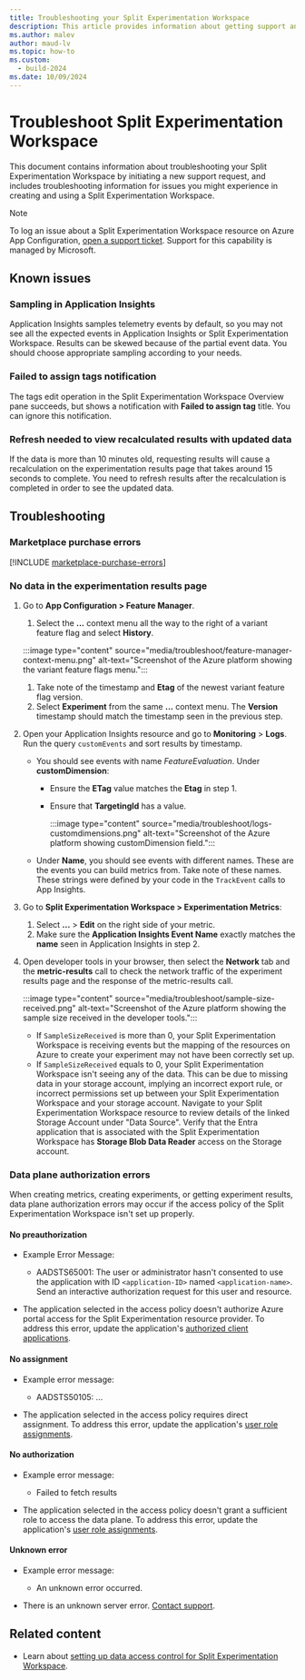 ```yaml
---
title: Troubleshooting your Split Experimentation Workspace
description: This article provides information about getting support and troubleshooting a Split Experimentation Workspace.
ms.author: malev
author: maud-lv
ms.topic: how-to
ms.custom:
  - build-2024
ms.date: 10/09/2024
---
```


# Troubleshoot Split Experimentation Workspace

This document contains information about troubleshooting your Split Experimentation Workspace by initiating a new support request, and includes troubleshooting information for issues you might experience in creating and using a Split Experimentation Workspace.

> [!NOTE]
> To log an issue about a Split Experimentation Workspace resource on Azure App Configuration, [open a support ticket](https://azure.microsoft.com/support/create-ticket/). Support for this capability is managed by Microsoft.

## Known issues

### Sampling in Application Insights

Application Insights samples telemetry events by default, so you may not see all the expected events in Application Insights or Split Experimentation Workspace. Results can be skewed because of the partial event data. You should choose appropriate sampling according to your needs.

### Failed to assign tags notification

The tags edit operation in the Split Experimentation Workspace Overview pane succeeds, but shows a notification with **Failed to assign tag** title. You can ignore this notification.

### Refresh needed to view recalculated results with updated data

If the data is more than 10 minutes old, requesting results will cause a recalculation on the experimentation results page that takes around 15 seconds to complete. You need to refresh results after the recalculation is completed in order to see the updated data.

## Troubleshooting

### Marketplace purchase errors

[!INCLUDE [marketplace-purchase-errors](../includes/marketplace-purchase-errors.md)]

### No data in the experimentation results page

1. Go to **App Configuration > Feature Manager**.
    1. Select the **...** context menu all the way to the right of a variant feature flag and select **History**.

      :::image type="content" source="media/troubleshoot/feature-manager-context-menu.png" alt-text="Screenshot of the Azure platform showing the variant feature flags menu.":::

    1. Take note of the timestamp and **Etag** of the newest variant feature flag version.
    1. Select **Experiment** from the same **...** context menu. The **Version** timestamp should match the timestamp seen in the previous step.

1. Open your Application Insights resource and go to **Monitoring** > **Logs**. Run the query `customEvents` and sort results by timestamp.

    - You should see events with name *FeatureEvaluation*. Under **customDimension**:
      - Ensure the **ETag** value matches the **Etag** in step 1.
      - Ensure that **TargetingId** has a value.

          :::image type="content" source="media/troubleshoot/logs-customdimensions.png" alt-text="Screenshot of the Azure platform showing customDimension field.":::

    - Under **Name**, you should see events with different names. These are the events you can build metrics from. Take note of these names. These strings were defined by your code in the `TrackEvent` calls to App Insights.

1. Go to **Split Experimentation Workspace > Experimentation Metrics**:
    1. Select **...** > **Edit** on the right side of your metric.
    1. Make sure the **Application Insights Event Name** exactly matches the **name** seen in Application Insights in step 2.

1. Open developer tools in your browser, then select the **Network** tab and the **metric-results** call to check the network traffic of the experiment results page and the response of the metric-results call.

      :::image type="content" source="media/troubleshoot/sample-size-received.png" alt-text="Screenshot of the Azure platform showing the sample size received in the developer tools.":::

    - If `SampleSizeReceived` is more than 0, your Split Experimentation Workspace is receiving events but the mapping of the resources on Azure to create your experiment may not have been correctly set up.
    - If `SampleSizeReceived` equals to 0, your Split Experimentation Workspace isn't seeing any of the data. This can be due to missing data in your storage account, implying an incorrect export rule, or incorrect permissions set up between your Split Experimentation Workspace and your storage account. Navigate to your Split Experimentation Workspace resource to review details of the linked Storage Account under "Data Source". Verify that the Entra application that is associated with the Split Experimentation Workspace has **Storage Blob Data Reader** access on the Storage account.

### Data plane authorization errors

When creating metrics, creating experiments, or getting experiment results, data plane authorization errors may occur if the access policy of the Split Experimentation Workspace isn't set up properly.

#### No preauthorization

- Example Error Message:
  - AADSTS65001: The user or administrator hasn't consented to use the application with ID `<application-ID>` named `<application-name>`. Send an interactive authorization request for this user and resource.

- The application selected in the access policy doesn't authorize Azure portal access for the Split Experimentation resource provider. To address this error, update the application's [authorized client applications](./how-to-set-up-data-access.md#allow-users-to-request-access-to-split-experimentation-from-azure-portal).

#### No assignment

- Example error message:
  - AADSTS50105: ...

- The application selected in the access policy requires direct assignment. To address this error, update the application's [user role assignments](./how-to-set-up-data-access.md#configure-user-and-role-assignments).

#### No authorization

- Example error message:
  - Failed to fetch results

- The application selected in the access policy doesn't grant a sufficient role to access the data plane. To address this error, update the application's [user role assignments](./how-to-set-up-data-access.md#configure-user-and-role-assignments).

#### Unknown error

- Example error message:
  - An unknown error occurred.

- There is an unknown server error. [Contact support](#getting-support).

## Related content

- Learn about [setting up data access control for Split Experimentation Workspace](./how-to-set-up-data-access.md).
